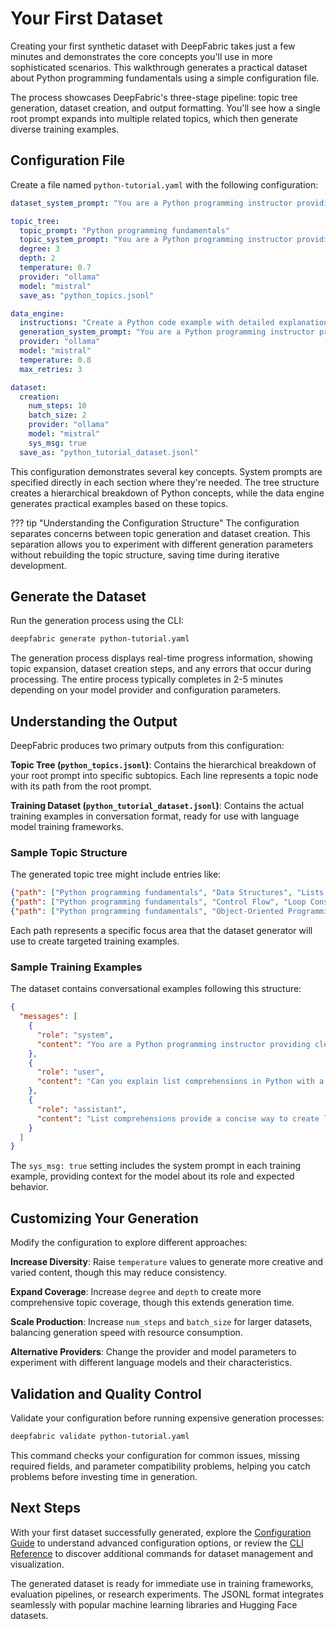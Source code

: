 # Your First Dataset

Creating your first synthetic dataset with DeepFabric takes just a few minutes and demonstrates the core concepts you'll use in more sophisticated scenarios. This walkthrough generates a practical dataset about Python programming fundamentals using a simple configuration file.

The process showcases DeepFabric's three-stage pipeline: topic tree generation, dataset creation, and output formatting. You'll see how a single root prompt expands into multiple related topics, which then generate diverse training examples.

## Configuration File

Create a file named `python-tutorial.yaml` with the following configuration:

```yaml
dataset_system_prompt: "You are a Python programming instructor providing clear, educational content for intermediate developers."

topic_tree:
  topic_prompt: "Python programming fundamentals"
  topic_system_prompt: "You are a Python programming instructor providing clear, educational content for intermediate developers."
  degree: 3
  depth: 2
  temperature: 0.7
  provider: "ollama"
  model: "mistral"
  save_as: "python_topics.jsonl"

data_engine:
  instructions: "Create a Python code example with detailed explanation suitable for intermediate developers."
  generation_system_prompt: "You are a Python programming instructor providing clear, educational content for intermediate developers."
  provider: "ollama"
  model: "mistral"
  temperature: 0.8
  max_retries: 3

dataset:
  creation:
    num_steps: 10
    batch_size: 2
    provider: "ollama"
    model: "mistral"
    sys_msg: true
  save_as: "python_tutorial_dataset.jsonl"
```

This configuration demonstrates several key concepts. System prompts are specified directly in each section where they're needed. The tree structure creates a hierarchical breakdown of Python concepts, while the data engine generates practical examples based on these topics.

??? tip "Understanding the Configuration Structure"
    The configuration separates concerns between topic generation and dataset creation. This separation allows you to experiment with different generation parameters without rebuilding the topic structure, saving time during iterative development.

## Generate the Dataset

Run the generation process using the CLI:

```bash
deepfabric generate python-tutorial.yaml
```

The generation process displays real-time progress information, showing topic expansion, dataset creation steps, and any errors that occur during processing. The entire process typically completes in 2-5 minutes depending on your model provider and configuration parameters.

## Understanding the Output

DeepFabric produces two primary outputs from this configuration:

**Topic Tree (`python_topics.jsonl`)**: Contains the hierarchical breakdown of your root prompt into specific subtopics. Each line represents a topic node with its path from the root prompt.

**Training Dataset (`python_tutorial_dataset.jsonl`)**: Contains the actual training examples in conversation format, ready for use with language model training frameworks.

### Sample Topic Structure

The generated topic tree might include entries like:

```json
{"path": ["Python programming fundamentals", "Data Structures", "Lists and Arrays"]}
{"path": ["Python programming fundamentals", "Control Flow", "Loop Constructs"]}
{"path": ["Python programming fundamentals", "Object-Oriented Programming", "Class Inheritance"]}
```

Each path represents a specific focus area that the dataset generator will use to create targeted training examples.

### Sample Training Examples

The dataset contains conversational examples following this structure:

```json
{
  "messages": [
    {
      "role": "system",
      "content": "You are a Python programming instructor providing clear, educational content for intermediate developers."
    },
    {
      "role": "user",
      "content": "Can you explain list comprehensions in Python with a practical example?"
    },
    {
      "role": "assistant",
      "content": "List comprehensions provide a concise way to create lists in Python. Here's how they work: [detailed explanation with code examples]"
    }
  ]
}
```

The `sys_msg: true` setting includes the system prompt in each training example, providing context for the model about its role and expected behavior.

## Customizing Your Generation

Modify the configuration to explore different approaches:

**Increase Diversity**: Raise `temperature` values to generate more creative and varied content, though this may reduce consistency.

**Expand Coverage**: Increase `degree` and `depth` to create more comprehensive topic coverage, though this extends generation time.

**Scale Production**: Increase `num_steps` and `batch_size` for larger datasets, balancing generation speed with resource consumption.

**Alternative Providers**: Change the provider and model parameters to experiment with different language models and their characteristics.

## Validation and Quality Control

Validate your configuration before running expensive generation processes:

```bash
deepfabric validate python-tutorial.yaml
```

This command checks your configuration for common issues, missing required fields, and parameter compatibility problems, helping you catch problems before investing time in generation.

## Next Steps

With your first dataset successfully generated, explore the [Configuration Guide](../guide/index.md) to understand advanced configuration options, or review the [CLI Reference](../cli/index.md) to discover additional commands for dataset management and visualization.

The generated dataset is ready for immediate use in training frameworks, evaluation pipelines, or research experiments. The JSONL format integrates seamlessly with popular machine learning libraries and Hugging Face datasets.